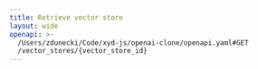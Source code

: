 ```yaml
---
title: Retrieve vector store
layout: wide
openapi: >-
  /Users/zdunecki/Code/xyd-js/openai-clone/openapi.yaml#GET
  /vector_stores/{vector_store_id}
---
```


